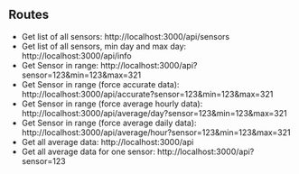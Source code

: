 ## Routes ##
* Get list of all sensors: http://localhost:3000/api/sensors
* Get list of all sensors, min day and max day: http://localhost:3000/api/info
* Get Sensor in range: http://localhost:3000/api?sensor=123&min=123&max=321
* Get Sensor in range (force accurate data): http://localhost:3000/api/accurate?sensor=123&min=123&max=321
* Get Sensor in range (force average hourly data): http://localhost:3000/api/average/day?sensor=123&min=123&max=321
* Get Sensor in range (force average daily data): http://localhost:3000/api/average/hour?sensor=123&min=123&max=321
* Get all average data: http://localhost:3000/api
* Get all average data for one sensor: http://localhost:3000/api?sensor=123
